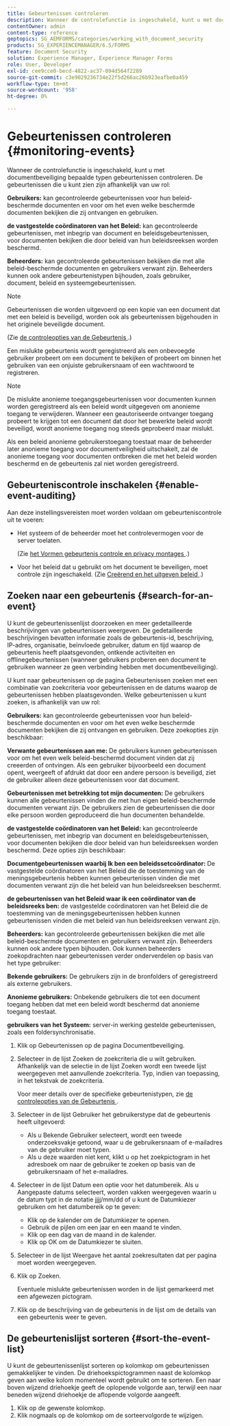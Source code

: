 ```yaml
---
title: Gebeurtenissen controleren
description: Wanneer de controlefunctie is ingeschakeld, kunt u met documentbeveiliging bepaalde typen gebeurtenissen controleren. U kunt de gebeurtenissenlijst eenvoudig zoeken en sorteren met behulp van de documentbeveiliging.
contentOwner: admin
content-type: reference
geptopics: SG_AEMFORMS/categories/working_with_document_security
products: SG_EXPERIENCEMANAGER/6.5/FORMS
feature: Document Security
solution: Experience Manager, Experience Manager Forms
role: User, Developer
exl-id: cee9cce0-becd-4822-ac37-094d564f2289
source-git-commit: c3e9029236734e22f5d266ac26b923eafbe0a459
workflow-type: tm+mt
source-wordcount: '958'
ht-degree: 0%

---
```


# Gebeurtenissen controleren {#monitoring-events}

Wanneer de controlefunctie is ingeschakeld, kunt u met documentbeveiliging bepaalde typen gebeurtenissen controleren. De gebeurtenissen die u kunt zien zijn afhankelijk van uw rol:

**Gebruikers:** kan gecontroleerde gebeurtenissen voor hun beleid-beschermde documenten en voor om het even welke beschermde documenten bekijken die zij ontvangen en gebruiken.

**de vastgestelde coördinatoren van het Beleid:** kan gecontroleerde gebeurtenissen, met inbegrip van document en beleidsgebeurtenissen, voor documenten bekijken die door beleid van hun beleidsreeksen worden beschermd.

**Beheerders:** kan gecontroleerde gebeurtenissen bekijken die met alle beleid-beschermde documenten en gebruikers verwant zijn. Beheerders kunnen ook andere gebeurtenistypen bijhouden, zoals gebruiker, document, beleid en systeemgebeurtenissen.

>[!NOTE]
>
>Gebeurtenissen die worden uitgevoerd op een kopie van een document dat met een beleid is beveiligd, worden ook als gebeurtenissen bijgehouden in het originele beveiligde document.

(Zie [ de controleopties van de Gebeurtenis ](/help/forms/using/admin-help/configuring-client-server-options.md#event-auditing-options).)

Een mislukte gebeurtenis wordt geregistreerd als een onbevoegde gebruiker probeert om een document te bekijken of probeert om binnen het gebruiken van een onjuiste gebruikersnaam of een wachtwoord te registreren.

>[!NOTE]
>
>De mislukte anonieme toegangsgebeurtenissen voor documenten kunnen worden geregistreerd als een beleid wordt uitgegeven om anonieme toegang te verwijderen. Wanneer een geautoriseerde ontvanger toegang probeert te krijgen tot een document dat door het bewerkte beleid wordt beveiligd, wordt anonieme toegang nog steeds geprobeerd maar mislukt.

Als een beleid anonieme gebruikerstoegang toestaat maar de beheerder later anonieme toegang voor documentveiligheid uitschakelt, zal de anonieme toegang voor documenten ontbreken die met het beleid worden beschermd en de gebeurtenis zal niet worden geregistreerd.

## Gebeurteniscontrole inschakelen {#enable-event-auditing}

Aan deze instellingsvereisten moet worden voldaan om gebeurteniscontrole uit te voeren:

* Het systeem of de beheerder moet het controlevermogen voor de server toelaten.

  (Zie [ het Vormen gebeurtenis controle en privacy montages ](/help/forms/using/admin-help/configuring-client-server-options.md#configuring-event-auditing-and-privacy-settings).)

* Voor het beleid dat u gebruikt om het document te beveiligen, moet controle zijn ingeschakeld. (Zie [ Creërend en het uitgeven beleid ](/help/forms/using/admin-help/creating-policies.md#creating-and-editing-policies).)

## Zoeken naar een gebeurtenis {#search-for-an-event}

U kunt de gebeurtenissenlijst doorzoeken en meer gedetailleerde beschrijvingen van gebeurtenissen weergeven. De gedetailleerde beschrijvingen bevatten informatie zoals de gebeurtenis-id, beschrijving, IP-adres, organisatie, beïnvloede gebruiker, datum en tijd waarop de gebeurtenis heeft plaatsgevonden, ontkende activiteiten en offlinegebeurtenissen (wanneer gebruikers proberen een document te gebruiken wanneer ze geen verbinding hebben met documentbeveiliging).

U kunt naar gebeurtenissen op de pagina Gebeurtenissen zoeken met een combinatie van zoekcriteria voor gebeurtenissen en de datums waarop de gebeurtenissen hebben plaatsgevonden. Welke gebeurtenissen u kunt zoeken, is afhankelijk van uw rol:

**Gebruikers:** kan gecontroleerde gebeurtenissen voor hun beleid-beschermde documenten en voor om het even welke beschermde documenten bekijken die zij ontvangen en gebruiken. Deze zoekopties zijn beschikbaar:

**Verwante gebeurtenissen
aan me:** De gebruikers kunnen gebeurtenissen voor om het even welk beleid-beschermd document vinden dat zij creeerden of ontvingen. Als een gebruiker bijvoorbeeld een document opent, weergeeft of afdrukt dat door een andere persoon is beveiligd, ziet de gebruiker alleen deze gebeurtenissen voor dat document.

**Gebeurtenissen met betrekking tot mijn documenten:** De gebruikers kunnen alle gebeurtenissen vinden die met hun eigen beleid-beschermde documenten verwant zijn. De gebruikers zien de gebeurtenissen die door elke persoon worden geproduceerd die hun documenten behandelde.

**de vastgestelde coördinatoren van het Beleid:** kan gecontroleerde gebeurtenissen, met inbegrip van document en beleidsgebeurtenissen, voor documenten bekijken die door beleid van hun beleidsreeksen worden beschermd. Deze opties zijn beschikbaar:

**Documentgebeurtenissen waarbij
Ik ben een beleidssetcoördinator:** De vastgestelde coördinatoren van het Beleid die de toestemming van de meningsgebeurtenis hebben kunnen gebeurtenissen vinden die met documenten verwant zijn die het beleid van hun beleidsreeksen beschermt.

**de gebeurtenissen van het Beleid waar ik een coördinator van de beleidsreeks ben:** de vastgestelde coördinatoren van het Beleid die de toestemming van de meningsgebeurtenissen hebben kunnen gebeurtenissen vinden die met beleid van hun beleidsreeksen verwant zijn.

**Beheerders:** kan gecontroleerde gebeurtenissen bekijken die met alle beleid-beschermde documenten en gebruikers verwant zijn. Beheerders kunnen ook andere typen bijhouden. Ook kunnen beheerders zoekopdrachten naar gebeurtenissen verder onderverdelen op basis van het type gebruiker:

**Bekende gebruikers:** De gebruikers zijn in de bronfolders of geregistreerd als externe gebruikers.

**Anonieme gebruikers:** Onbekende gebruikers die tot een document toegang hebben dat met een beleid wordt beschermd dat anonieme toegang toestaat.

**gebruikers van het Systeem:** server-in werking gestelde gebeurtenissen, zoals een foldersynchronisatie.

1. Klik op Gebeurtenissen op de pagina Documentbeveiliging.
1. Selecteer in de lijst Zoeken de zoekcriteria die u wilt gebruiken. Afhankelijk van de selectie in de lijst Zoeken wordt een tweede lijst weergegeven met aanvullende zoekcriteria. Typ, indien van toepassing, in het tekstvak de zoekcriteria.

   Voor meer details over de specifieke gebeurtenistypen, zie [ de controleopties van de Gebeurtenis ](/help/forms/using/admin-help/configuring-client-server-options.md#event-auditing-options).

1. Selecteer in de lijst Gebruiker het gebruikerstype dat de gebeurtenis heeft uitgevoerd:

   * Als u Bekende Gebruiker selecteert, wordt een tweede onderzoeksvakje getoond, waar u de gebruikersnaam of e-mailadres van de gebruiker moet typen.
   * Als u deze waarden niet kent, klikt u op het zoekpictogram in het adresboek om naar de gebruiker te zoeken op basis van de gebruikersnaam of het e-mailadres.

1. Selecteer in de lijst Datum een optie voor het datumbereik. Als u Aangepaste datums selecteert, worden vakken weergegeven waarin u de datum typt in de notatie jjjj/mm/dd of u kunt de Datumkiezer gebruiken om het datumbereik op te geven:

   * Klik op de kalender om de Datumkiezer te openen.
   * Gebruik de pijlen om een jaar en een maand te vinden.
   * Klik op een dag van de maand in de kalender.
   * Klik op OK om de Datumkiezer te sluiten.

1. Selecteer in de lijst Weergave het aantal zoekresultaten dat per pagina moet worden weergegeven.
1. Klik op Zoeken.

   Eventuele mislukte gebeurtenissen worden in de lijst gemarkeerd met een afgewezen pictogram.

1. Klik op de beschrijving van de gebeurtenis in de lijst om de details van een gebeurtenis weer te geven.

## De gebeurtenislijst sorteren {#sort-the-event-list}

U kunt de gebeurtenissenlijst sorteren op kolomkop om gebeurtenissen gemakkelijker te vinden. De driehoekspictogrammen naast de kolomkop geven aan welke kolom momenteel wordt gebruikt om te sorteren. Een naar boven wijzend driehoekje geeft de oplopende volgorde aan, terwijl een naar beneden wijzend driehoekje de aflopende volgorde aangeeft.

1. Klik op de gewenste kolomkop.
1. Klik nogmaals op de kolomkop om de sorteervolgorde te wijzigen.
